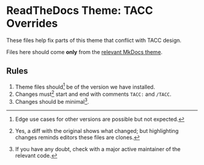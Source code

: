 # ReadTheDocs Theme: TACC Overrides

These files help fix parts of this theme that conflict with TACC design.

Files here should come **only** from the [relevant MkDocs theme][mkd-themes].

## Rules

1. Theme files should[^1] be of the version we have installed.
2. Changes must[^2] start and end with comments ` TACC: ` and ` /TACC `.
3. Changes should be minimal[^3].

[^1]: Edge use cases for other versions are possible but not expected.
[^2]: Yes, a diff with the original shows what changed; but highlighting changes reminds editors these files are clones.
[^3]: If you have any doubt, check with a major active maintainer of the relevant code.

[mkd-themes]: https://github.com/mkdocs/mkdocs/tree/1.4.2/mkdocs/themes/
